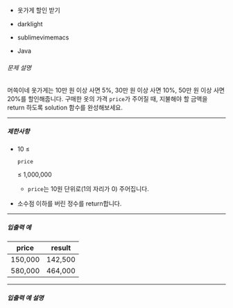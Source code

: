 - 옷가게 할인 받기
- darklight

- sublimevimemacs

- Java 

###### 문제 설명

머쓱이네 옷가게는 10만 원 이상 사면 5%, 30만 원 이상 사면 10%, 50만 원 이상 사면 20%를 할인해줍니다.
구매한 옷의 가격 `price`가 주어질 때, 지불해야 할 금액을 return 하도록 solution 함수를 완성해보세요.

------

##### 제한사항

- 10 ≤

   

  ```
  price
  ```

   

  ≤ 1,000,000

  - `price`는 10원 단위로(1의 자리가 0) 주어집니다.

- 소수점 이하를 버린 정수를 return합니다.

------

##### 입출력 예

| price   | result  |
| ------- | ------- |
| 150,000 | 142,500 |
| 580,000 | 464,000 |

------

##### 입출력 예 설명

입출력 예 #1

- 150,000원에서 5%를 할인한 142,500원을 return 합니다.

입출력 예 #2

- 580,000원에서 20%를 할인한 464,000원을 return 합니다.